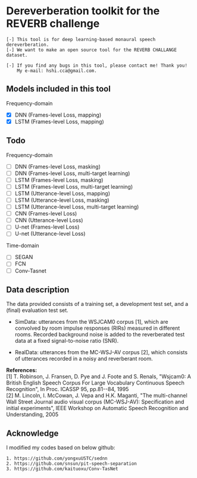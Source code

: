 Dereverberation toolkit for the REVERB challenge  
====

```
[-] This tool is for deep learning-based monaural speech dereverberation.
[-] We want to make an open source tool for the REVERB CHALLANGE dataset. 

[-] If you find any bugs in this tool, please contact me! Thank you!
    My e-mail: hshi.cca@gmail.com.
```

## Models included in this tool
Frequency-domain
- [x] DNN (Frames-level Loss, mapping)
- [x] LSTM (Frames-level Loss, mapping)

## Todo
Frequency-domain
- [ ] DNN (Frames-level Loss, masking)
- [ ] DNN (Frames-level Loss, multi-target learning)
- [ ] LSTM (Frames-level Loss, masking)
- [ ] LSTM (Frames-level Loss, multi-target learning)
- [ ] LSTM (Utterance-level Loss, mapping)
- [ ] LSTM (Utterance-level Loss, masking)
- [ ] LSTM (Utterance-level Loss, multi-target learning)
- [ ] CNN (Frames-level Loss)
- [ ] CNN (Utterance-level Loss)
- [ ] U-net (Frames-level Loss)
- [ ] U-net (Utterance-level Loss)  

Time-domain
- [ ] SEGAN
- [ ] FCN 
- [ ] Conv-Tasnet 

## Data description
The data provided consists of a training set, a development test set, and a (final) evaluation test set.  

+ SimData: utterances from the WSJCAM0 corpus [1], which are convolved by room impulse responses (RIRs) measured in different rooms. Recorded background noise is added to the reverberated test data at a fixed signal-to-noise ratio (SNR).  

+ RealData: utterances from the MC-WSJ-AV corpus [2], which consists of utterances recorded in a noisy and reverberant room.  

<b>References:</b>  
[1] T. Robinson, J. Fransen, D. Pye and J. Foote and S. Renals, "Wsjcam0: A British English Speech Corpus For Large Vocabulary Continuous Speech Recognition", In Proc. ICASSP 95, pp.81--84, 1995  
[2] M. Lincoln, I. McCowan, J. Vepa and H.K. Maganti, "The multi-channel Wall Street Journal audio visual corpus (MC-WSJ-AV): Specification and initial experiments", IEEE Workshop on Automatic Speech Recognition and Understanding, 2005  

## Acknowledge
I modified my codes based on below github:  
```
1. https://github.com/yongxuUSTC/sednn
2. https://github.com/snsun/pit-speech-separation
3. https://github.com/kaituoxu/Conv-TasNet
```


